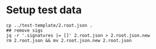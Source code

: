 # Setup test data

```shell
cp ../test-template/2.root.json .
## remove sigs
jq -r '.signatures |= []' 2.root.json > 2.root.json.new
rm 2.root.json && mv 2.root.json.new 2.root.json
```

